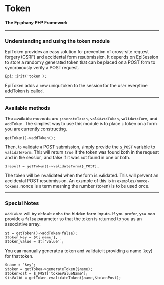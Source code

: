 Token
=======================
#### The Epiphany PHP Framework

----------------------------------------

### Understanding and using the token module

EpiToken provides an easy solution for prevention of cross-site request forgery (CSRF) and accidental form resubmission.  It depends on EpiSession to store a randomly generated token that can be placed on a POST form to syncronously verify a POST request. 

    Epi::init('token');

EpiToken adds a new uniqu token to the session for the user everytime addToken is called.

----------------------------------------

### Available methods

The available methods are `generateToken`, `validateToken`, `validateForm`, and `addToken`.  The simplest way to use this module is to place a token on a form you are currently constructing.

    getToken()->addToken();

Then, to validate a POST submission, simply provide the `$_POST` variable to `validateForm`.  This will return `true` if the token was found both in the request and in the session, and false if it was not found in one or both.
 
    $result = getToken()->validateForm($_POST);

The token will be invalidated when the form is validated.  This will prevent an accidental POST resubmission.  An example of this is in `examples/nonce-tokens`.  nonce is a term meaning the number (token) is to be used once.

----------------------------------------

### Special Notes

`addToken` will by default echo the hidden form inputs.  If you prefer, you can provide a `false` parameter so that the token is returned to you as an associative array.

    $t = getToken()->addToken(false);
    $token_key = $t['name'];
    $token_value = $t['value'];

You can manually generate a token and validate it providing a name (key) for that token.

    $name = "key";
    $token = getToken->generateToken($name);
    $tokenPost = $_POST['tokenValueName'];
    $isValid = getToken->validateToken($name,$tokenPost);
